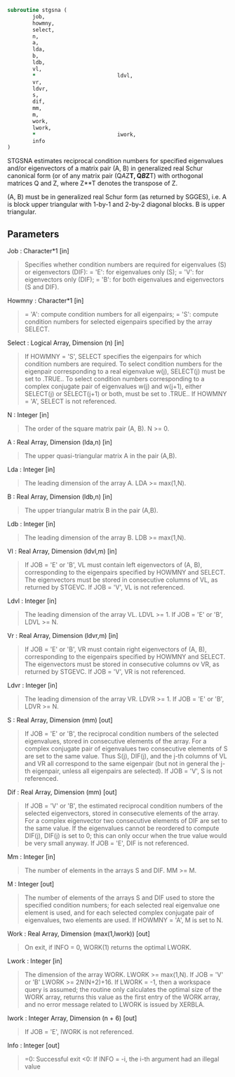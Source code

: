 ```fortran
subroutine stgsna (
		job,
		howmny,
		select,
		n,
		a,
		lda,
		b,
		ldb,
		vl,
		*                          ldvl,
		vr,
		ldvr,
		s,
		dif,
		mm,
		m,
		work,
		lwork,
		*                          iwork,
		info
)
```

 STGSNA estimates reciprocal condition numbers for specified
 eigenvalues and/or eigenvectors of a matrix pair (A, B) in
 generalized real Schur canonical form (or of any matrix pair
 (Q*A*Z**T, Q*B*Z**T) with orthogonal matrices Q and Z, where
 Z**T denotes the transpose of Z.

 (A, B) must be in generalized real Schur form (as returned by SGGES),
 i.e. A is block upper triangular with 1-by-1 and 2-by-2 diagonal
 blocks. B is upper triangular.


## Parameters
Job : Character*1 [in]
> Specifies whether condition numbers are required for
> eigenvalues (S) or eigenvectors (DIF):
> = 'E': for eigenvalues only (S);
> = 'V': for eigenvectors only (DIF);
> = 'B': for both eigenvalues and eigenvectors (S and DIF).

Howmny : Character*1 [in]
> = 'A': compute condition numbers for all eigenpairs;
> = 'S': compute condition numbers for selected eigenpairs
> specified by the array SELECT.

Select : Logical Array, Dimension (n) [in]
> If HOWMNY = 'S', SELECT specifies the eigenpairs for which
> condition numbers are required. To select condition numbers
> for the eigenpair corresponding to a real eigenvalue w(j),
> SELECT(j) must be set to .TRUE.. To select condition numbers
> corresponding to a complex conjugate pair of eigenvalues w(j)
> and w(j+1), either SELECT(j) or SELECT(j+1) or both, must be
> set to .TRUE..
> If HOWMNY = 'A', SELECT is not referenced.

N : Integer [in]
> The order of the square matrix pair (A, B). N >= 0.

A : Real Array, Dimension (lda,n) [in]
> The upper quasi-triangular matrix A in the pair (A,B).

Lda : Integer [in]
> The leading dimension of the array A. LDA >= max(1,N).

B : Real Array, Dimension (ldb,n) [in]
> The upper triangular matrix B in the pair (A,B).

Ldb : Integer [in]
> The leading dimension of the array B. LDB >= max(1,N).

Vl : Real Array, Dimension (ldvl,m) [in]
> If JOB = 'E' or 'B', VL must contain left eigenvectors of
> (A, B), corresponding to the eigenpairs specified by HOWMNY
> and SELECT. The eigenvectors must be stored in consecutive
> columns of VL, as returned by STGEVC.
> If JOB = 'V', VL is not referenced.

Ldvl : Integer [in]
> The leading dimension of the array VL. LDVL >= 1.
> If JOB = 'E' or 'B', LDVL >= N.

Vr : Real Array, Dimension (ldvr,m) [in]
> If JOB = 'E' or 'B', VR must contain right eigenvectors of
> (A, B), corresponding to the eigenpairs specified by HOWMNY
> and SELECT. The eigenvectors must be stored in consecutive
> columns ov VR, as returned by STGEVC.
> If JOB = 'V', VR is not referenced.

Ldvr : Integer [in]
> The leading dimension of the array VR. LDVR >= 1.
> If JOB = 'E' or 'B', LDVR >= N.

S : Real Array, Dimension (mm) [out]
> If JOB = 'E' or 'B', the reciprocal condition numbers of the
> selected eigenvalues, stored in consecutive elements of the
> array. For a complex conjugate pair of eigenvalues two
> consecutive elements of S are set to the same value. Thus
> S(j), DIF(j), and the j-th columns of VL and VR all
> correspond to the same eigenpair (but not in general the
> j-th eigenpair, unless all eigenpairs are selected).
> If JOB = 'V', S is not referenced.

Dif : Real Array, Dimension (mm) [out]
> If JOB = 'V' or 'B', the estimated reciprocal condition
> numbers of the selected eigenvectors, stored in consecutive
> elements of the array. For a complex eigenvector two
> consecutive elements of DIF are set to the same value. If
> the eigenvalues cannot be reordered to compute DIF(j), DIF(j)
> is set to 0; this can only occur when the true value would be
> very small anyway.
> If JOB = 'E', DIF is not referenced.

Mm : Integer [in]
> The number of elements in the arrays S and DIF. MM >= M.

M : Integer [out]
> The number of elements of the arrays S and DIF used to store
> the specified condition numbers; for each selected real
> eigenvalue one element is used, and for each selected complex
> conjugate pair of eigenvalues, two elements are used.
> If HOWMNY = 'A', M is set to N.

Work : Real Array, Dimension (max(1,lwork)) [out]
> On exit, if INFO = 0, WORK(1) returns the optimal LWORK.

Lwork : Integer [in]
> The dimension of the array WORK. LWORK >= max(1,N).
> If JOB = 'V' or 'B' LWORK >= 2*N*(N+2)+16.
> If LWORK = -1, then a workspace query is assumed; the routine
> only calculates the optimal size of the WORK array, returns
> this value as the first entry of the WORK array, and no error
> message related to LWORK is issued by XERBLA.

Iwork : Integer Array, Dimension (n + 6) [out]
> If JOB = 'E', IWORK is not referenced.

Info : Integer [out]
> =0: Successful exit
> <0: If INFO = -i, the i-th argument had an illegal value


